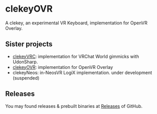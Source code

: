 clekeyOVR
===

A clekey, an experimental VR Keyboard, implementation for OpenVR Overlay.

## Sister projects

- [clekeyVRC]: implementation for VRChat World gimmicks with UdonSharp.
- [clekeyOVR]: implementation for OpenVR Overlay
- clekeyNeos: in-NeosVR LogiX implementation. under development (suspended)

## Releases

You may found releases & prebuilt binaries at [Releases] of GitHub.

[clekeyOVR]: https://github.com/anatawa12/clekeyOVR#readme
[clekeyVRC]: https://github.com/anatawa12/clekeyVRC#readme
[Releases]: https://github.com/anatawa12/clekeyOVR/releases
